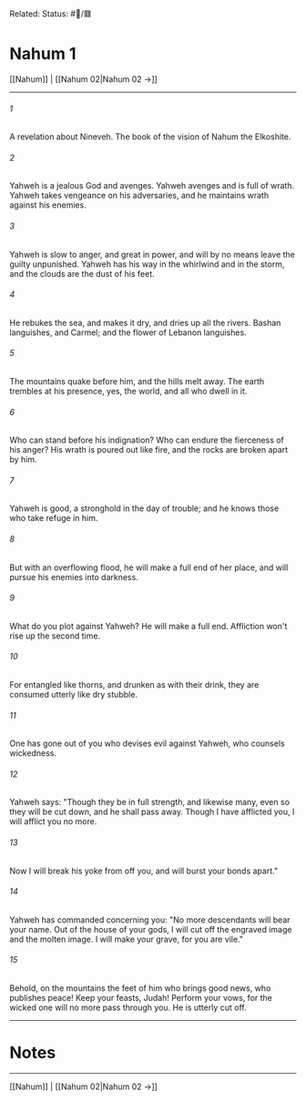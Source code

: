 Related:
Status: #📖/🟥
# Nahum 1

[[Nahum]] | [[Nahum 02|Nahum 02 →]]
***



###### 1 
A revelation about Nineveh. The book of the vision of Nahum the Elkoshite. 

###### 2 
Yahweh is a jealous God and avenges. Yahweh avenges and is full of wrath. Yahweh takes vengeance on his adversaries, and he maintains wrath against his enemies. 

###### 3 
Yahweh is slow to anger, and great in power, and will by no means leave the guilty unpunished. Yahweh has his way in the whirlwind and in the storm, and the clouds are the dust of his feet. 

###### 4 
He rebukes the sea, and makes it dry, and dries up all the rivers. Bashan languishes, and Carmel; and the flower of Lebanon languishes. 

###### 5 
The mountains quake before him, and the hills melt away. The earth trembles at his presence, yes, the world, and all who dwell in it. 

###### 6 
Who can stand before his indignation? Who can endure the fierceness of his anger? His wrath is poured out like fire, and the rocks are broken apart by him. 

###### 7 
Yahweh is good, a stronghold in the day of trouble; and he knows those who take refuge in him. 

###### 8 
But with an overflowing flood, he will make a full end of her place, and will pursue his enemies into darkness. 

###### 9 
What do you plot against Yahweh? He will make a full end. Affliction won't rise up the second time. 

###### 10 
For entangled like thorns, and drunken as with their drink, they are consumed utterly like dry stubble. 

###### 11 
One has gone out of you who devises evil against Yahweh, who counsels wickedness. 

###### 12 
Yahweh says: "Though they be in full strength, and likewise many, even so they will be cut down, and he shall pass away. Though I have afflicted you, I will afflict you no more. 

###### 13 
Now I will break his yoke from off you, and will burst your bonds apart." 

###### 14 
Yahweh has commanded concerning you: "No more descendants will bear your name. Out of the house of your gods, I will cut off the engraved image and the molten image. I will make your grave, for you are vile." 

###### 15 
Behold, on the mountains the feet of him who brings good news, who publishes peace! Keep your feasts, Judah! Perform your vows, for the wicked one will no more pass through you. He is utterly cut off.

---
# Notes


***
[[Nahum]] | [[Nahum 02|Nahum 02 →]]
